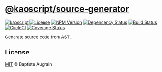 [@kaoscript/source-generator](https://github.com/kaoscript/source-generator)
=================================================================

[![kaoscript](https://img.shields.io/badge/language-kaoscript-orange.svg)](https://github.com/kaoscript/kaoscript)
[![License](https://img.shields.io/badge/license-MIT-blue.svg)](./LICENSE)
[![NPM Version](https://img.shields.io/npm/v/@kaoscript/source-generator.svg?colorB=green)](https://www.npmjs.com/package/@kaoscript/source-generator)
[![Dependency Status](https://badges.depfu.com/badges//overview.svg)](https://depfu.com/github/kaoscript/source-generator)
[![Build Status](https://travis-ci.org/kaoscript/source-generator.svg?branch=master)](https://travis-ci.org/kaoscript/source-generator)
[![CircleCI](https://circleci.com/gh/kaoscript/source-generator/tree/master.svg?style=shield)](https://circleci.com/gh/kaoscript/parser/tree/source-generator)
[![Coverage Status](https://img.shields.io/coveralls/kaoscript/source-generator/master.svg)](https://coveralls.io/github/kaoscript/source-generator)

Generate source code from AST.

License
-------

[MIT](http://www.opensource.org/licenses/mit-license.php) &copy; Baptiste Augrain
